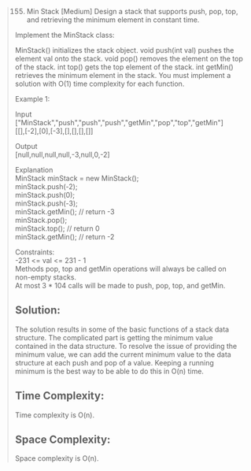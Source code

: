 >155. Min Stack [Medium]
>Design a stack that supports push, pop, top, and retrieving the minimum element in constant time.
>
>Implement the MinStack class:
>
>MinStack() initializes the stack object.
>void push(int val) pushes the element val onto the stack.
>void pop() removes the element on the top of the stack.
>int top() gets the top element of the stack.
>int getMin() retrieves the minimum element in the stack.
>You must implement a solution with O(1) time complexity for each function.
>
>Example 1:
>
>Input  
>["MinStack","push","push","push","getMin","pop","top","getMin"]  
>[[],[-2],[0],[-3],[],[],[],[]]  
>
>Output  
>[null,null,null,null,-3,null,0,-2]  
>
>Explanation  
>MinStack minStack = new MinStack();  
>minStack.push(-2);  
>minStack.push(0);  
>minStack.push(-3);  
>minStack.getMin(); // return -3  
>minStack.pop();  
>minStack.top();    // return 0  
>minStack.getMin(); // return -2  
>
>Constraints:  
>-231 <= val <= 231 - 1  
>Methods pop, top and getMin operations will always be called on non-empty stacks.  
>At most 3 * 104 calls will be made to push, pop, top, and getMin.  
>
>## Solution:
>The solution results in some of the basic functions of a stack data structure. The complicated part is getting the minimum value contained in the data structure. To resolve the issue of providing the minimum value, we can add the current minimum value to the data structure at each push and pop of a value. Keeping a running minimum is the best way to be able to do this in O(n) time.
>
>## Time Complexity:
> Time complexity is O(n).
>
>## Space Complexity:
> Space complexity is O(n).